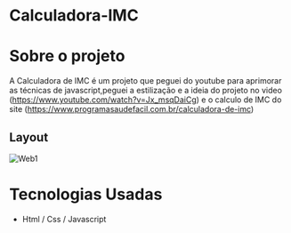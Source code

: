 # Calculadora-IMC

# Sobre o projeto

A Calculadora de IMC é um projeto que peguei do youtube para aprimorar as técnicas de javascript,peguei a estilização e a ideia do projeto no video (https://www.youtube.com/watch?v=Jx_msqDaiCg) e o calculo de IMC do site (https://www.programasaudefacil.com.br/calculadora-de-imc)

## Layout

![Web1](https://github.com/darlanbbs/imgs/blob/main/calculadora%20imc.png)


# Tecnologias Usadas

- Html / Css / Javascript
